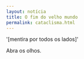 ```yaml
---
layout: notícia
title: O fim do velho mundo
permalink: cataclisma.html
---
```


'[mentira por todos os lados]'

Abra os olhos.
